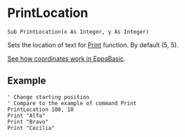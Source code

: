 <!--graphics-->
PrintLocation
=============

```eppabasic
Sub PrintLocation(x As Integer, y As Integer)
```

Sets the location of text for [Print](manual:print) function.
By default (5, 5).


[See how coordinates work in EppaBasic](manual:/coordinates).

Example
----------
```eppabasic
' Change starting position
' Compare to the example of command Print
PrintLocation 100, 10
Print "Alfa"
Print "Bravo"
Print "Cecilia"
```
